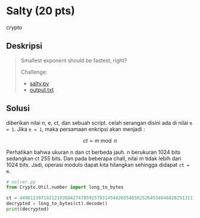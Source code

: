 # Salty (20 pts)
crypto

## Deskripsi
> Smallest exponent should be fastest, right?
>
> Challenge:
> - [salty.py](https://cryptohack.org/static/challenges/salty_9854bdcadc3f8b8f58008a24d392c1bf.py)
> - [output.txt](https://cryptohack.org/static/challenges/output_95f558e889cc66920c24a961f1fb8181.txt)

## Solusi
diberikan nilai n, e, ct, dan sebuah script. celah serangan disini ada di nilai ```e = 1```.
Jika ```e = 1```, maka persamaan enkripsi akan menjadi :

$$ ct = m \bmod n $$

Perhatikan bahwa ukuran n dan ct berbeda jauh. n berukuran 1024 bits sedangkan ct 255 bits. Dan pada beberapa chall, nilai m tidak lebih dari 1024 bits. Jadi, operasi modulo dapat kita hilangkan sehingga didapat ```ct = m```.

``` python
# solver.py
from Crypto.Util.number import long_to_bytes

ct = 44981230718212183604274785925793145442655465025264554046028251311164494127485
decrypted = long_to_bytes(ct).decode()
print(decrypted)
```
